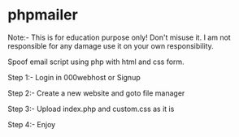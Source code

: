 # phpmailer

Note:- This is for education purpose only! Don't misuse it. I am not responsible for any damage use it on your own responsibility.

Spoof email script using php with html and css form.

Step 1:- Login in 000webhost or Signup

Step 2:- Create a new website and goto file manager

Step 3:- Upload index.php and custom.css as it is

Step 4:- Enjoy
